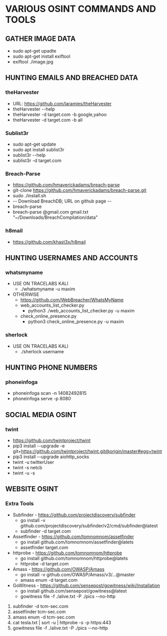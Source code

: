 # VARIOUS OSINT COMMANDS AND TOOLS

## GATHER IMAGE DATA
* sudo apt-get upadte
* sudo apt-get install exiftool
* exiftool ./image.jpg

## HUNTING EMAILS AND BREACHED DATA

### theHarvester
* URL: https://github.com/laramies/theHarvester
* theHarvester --help
* theHarvester -d target.com -b google,yahoo
* theHarvester -d target.com -b all

### Sublist3r
* sudo apt-get update
* sudo apt install sublist3r
* sublist3r --help
* sublist3r -d target.com

### Breach-Parse
* https://github.com/hmaverickadams/breach-parse
* git-clone https://github.com/hmaverickadams/breach-parse.git
* sudo ./install.sh
*  -- Download BreachDB; URL on github page --
* breach-parse
* breach-parse @gmail.com gmail.txt "~/Downloads/BreachCompilation/data"

### h8mail
* https://github.com/khast3x/h8mail

## HUNTING USERNAMES AND ACCOUNTS

### whatsmyname
* USE ON TRACELABS KALI
	* ./whatsmyname -u maxim
* OTHERWISE
	* https://github.com/WebBreacher/WhatsMyName
	* web_accounts_list_checker.py
		* python3 ./web_accounts_list_checker.py -u maxim
	* check_online_presence.py
		* python3 check_online_presence.py -u maxim
	
### sherlock
* USE ON TRACELABS KALI
	* ./sherlock username

## HUNTING PHONE NUMBERS

### phoneinfoga

* phoneinfoga scan -n 14082492815
* phoneinfoga serve -p 8080

## SOCIAL MEDIA OSINT

### twint
* https://github.com/twintproject/twint
* pip3 install --upgrade -e git+https://github.com/twintproject/twint.git@origin/master#egg=twint
* pip3 install --upgrade aiohttp_socks
* twint -u twitterUser
* twint -s netcb
* twint -u <username> -s <search term>
	
## WEBSITE OSINT

### Extra Tools
* Subfinder - https://github.com/projectdiscovery/subfinder
	* go install -v github.com/projectdiscovery/subfinder/v2/cmd/subfinder@latest
	* subfinder -d target.com
* Assetfinder - https://github.com/tomnomnom/assetfinder
	* go install github.com/tomnomnom/assetfinder@latets
	* assetfinder target.com
* httprobe - https://github.com/tomnomnom/httprobe
	* go install github.com/tomnomnom/httprobe@latets
	* httprobe -d target.com
* Amass - https://github.com/OWASP/Amass
	* go install -v github.com/OWASP/Amass/v3/...@master
	* amass enum -d target.com
* GoWitness - https://github.com/sensepost/gowitness/wiki/Installation
	* go install github.com/sensepost/gowitness@latest
	* gowitness file -f ./alive.txt -P ./pics --no-http

1. subfinder -d tcm-sec.com
2. assetfinder tcm-sec.com
3. amass enum -d tcm-sec.com
4. cat tesla.txt | sort -u | httprobe -s -p https:443
5. gowitness file -f ./alive.txt -P ./pics --no-http
